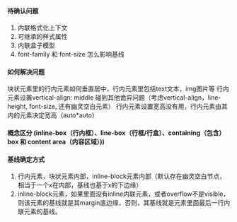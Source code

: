 #### 待确认问题
1. 内联格式化上下文
2. 可继承的样式属性
3. 内联盒子模型
4. font-family 和 font-size 怎么影响基线

#### 如何解决问题
块状元素里的行内元素如何垂直居中，行内元素里包括text文本，img图片等
行内元素设置vertical-align: middle
碰到其他诡异问题（考虑vertical-align，line-height, font-size, 还有幽灵空白元素）
行内元素设置宽高没有用，行内元素由其内的元素决定宽高（auto*auto）

#### 概念区分 (inline-box（行内框）、line-box（行框/行盒）、containing（包含） box 和 content area（内容区域）))

#### 基线确定方式

1. 行内元素，块状元素内部，inline-block元素内部（默认存在幽灵空白节点，相当于一个x在内部，基线也基于x的下边缘）
2. inline-block元素，如果里面没有inline内联元素，或者overflow不是visible，则该元素的基线就是其margin底边缘，否则，其基线就是元素里面最后一行内联元素的基线。